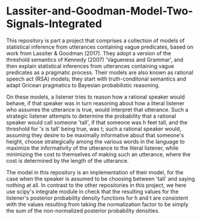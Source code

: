 # Lassiter-and-Goodman-Model-Two-Signals-Integrated
This repository is part a project that comprises a collection of models of statistical inference from utterances containing vague predicates, based on work from Lassiter & Goodman (2017). They adopt a version of the threshold semantics of Kennedy (2007) 'Vagueness and Grammar', and then explain statistical inferences from utterances containing vague predicates as a pragmatic process. Their models are also known as rational speech act (RSA) models; they start with truth-conditonal semantics and adapt Gricean pragmatics to Bayesian probabilistic reasoning.

On these models, a listener tries to reason how a rational speaker would behave, if that speaker was in turn reasoning about how a literal listener who assumes the utterance is true, would interpret that utterance. Such a strategic listener attempts to determine the probability that a rational speaker would call someone 'tall', if that someone was h feet tall, and the threshold for 'x is tall' being true, was t; such a rational speaker would, assuming they desire to be maximally informative about that someone's height, choose strategically among the various words in the language to maximize the informativity of the utterance to the literal listener, while minimizing the cost to themselves of making such an utterance, where the cost is determined by the length of the utterance.

The model in this repository is an implementation of their model, for the case when the speaker is assumed to be choosing between 'tall' and saying nothing at all. In contrast to the other repositories in this project, we here use scipy's integrate module in check that the resulting values for the listener's posterior probability density functions for h and t are consistent with the values resulting from taking the normalization factor to be simply the sum of the non-normalized posterior probability densities.
